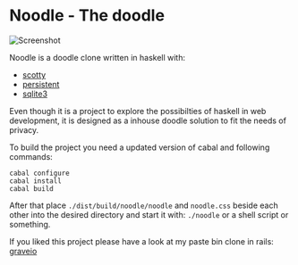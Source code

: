 # Noodle - The doodle

![Screenshot](https://raw.github.com/kmerz/noodle/master/noodle.png)

Noodle is a doodle clone written in haskell with:
* [scotty](https://github.com/scotty-web/scotty)
* [persistent](https://github.com/yesodweb/persistent)
* [sqlite3](https://www.sqlite.org/)

Even though it is a project to explore the possibilties of haskell in web
development, it is designed as a inhouse doodle solution to fit the needs of
privacy.

To build the project you need a updated version of cabal and following
commands:

```
cabal configure
cabal install
cabal build
```

After that place `./dist/build/noodle/noodle` and `noodle.css` beside each other
into the desired directory and start it with: `./noodle` or a shell script
or something.

If you liked this project please have a look at my paste bin clone in rails:
[graveio](https://github.com/kmerz/graveio)

